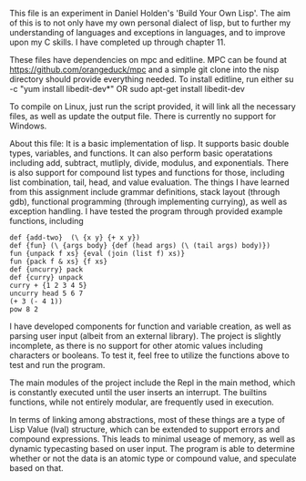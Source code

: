 This file is an experiment in Daniel Holden's 'Build Your Own Lisp'. The aim of this is to not only have my own personal dialect of lisp, but to further my understanding of languages and exceptions in languages, and to improve upon my C skills. I have completed up through chapter 11.

These files have dependencies on mpc and editline. MPC can be found at https://github.com/orangeduck/mpc and a simple git clone into the nisp directory should provide everything needed.
To install editline, run either
    su -c "yum install libedit-dev*"
    OR
    sudo apt-get install libedit-dev

To compile on Linux, just run the script provided, it will link all the necessary files, as well as update the output file. There is currently no support for Windows.

About this file:
It is a basic implementation of lisp. It supports basic double types, variables, and functions. It can also perform basic operatations including add, subtract, mutliply, divide, modulus, and exponentials. There is also support for compound list types and functions for those, including list combination, tail, head, and value evaluation. The things I have learned from this assignment include grammar definitions, stack layout (through gdb), functional programming (through implementing currying), as well as exception handling.
I have tested the program through provided example functions, including

    def {add-two}  (\ {x y} {+ x y})
    def {fun} (\ {args body} {def (head args) (\ (tail args) body)})
    fun {unpack f xs} {eval (join (list f) xs)}
    fun {pack f & xs} {f xs}
    def {uncurry} pack
    def {curry} unpack
    curry + {1 2 3 4 5}
    uncurry head 5 6 7
    (+ 3 (- 4 1))
    pow 8 2

I have developed components for function and variable creation, as well as parsing user input (albeit from an external library). The project is slightly incomplete, as there is no support for other atomic values including characters or booleans. To test it, feel free to utilize the functions above to test and run the program.

The main modules of the project include the Repl in the main method, which is constantly executed until the user inserts an interrupt. The builtins functions, while not entirely modular, are frequently used in execution.

In terms of linking among abstractions, most of these things are a type of Lisp Value (lval) structure, which can be extended to support errors and compound expressions. This leads to minimal useage of memory, as well as dynamic typecasting based on user input. The program is able to determine whether or not the data is an atomic type or compound value, and speculate based on that.
